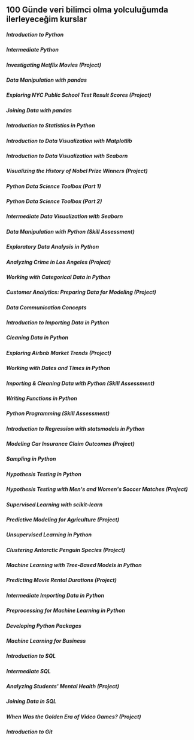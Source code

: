 ## 100 Günde veri bilimci olma yolculuğumda ilerleyeceğim kurslar
##### Introduction to Python
##### Intermediate Python
##### Investigating Netflix Movies (Project)
##### Data Manipulation with pandas
##### Exploring NYC Public School Test Result Scores (Project)
##### Joining Data with pandas
##### Introduction to Statistics in Python
##### Introduction to Data Visualization with Matplotlib
##### Introduction to Data Visualization with Seaborn
##### Visualizing the History of Nobel Prize Winners (Project)
##### Python Data Science Toolbox (Part 1)
##### Python Data Science Toolbox (Part 2)
##### Intermediate Data Visualization with Seaborn
##### Data Manipulation with Python (Skill Assessment)
##### Exploratory Data Analysis in Python
##### Analyzing Crime in Los Angeles (Project)
##### Working with Categorical Data in Python
##### Customer Analytics: Preparing Data for Modeling (Project)
##### Data Communication Concepts
##### Introduction to Importing Data in Python
##### Cleaning Data in Python
##### Exploring Airbnb Market Trends (Project)
##### Working with Dates and Times in Python
##### Importing & Cleaning Data with Python (Skill Assessment)
##### Writing Functions in Python
##### Python Programming (Skill Assessment)
##### Introduction to Regression with statsmodels in Python
##### Modeling Car Insurance Claim Outcomes (Project)
##### Sampling in Python
##### Hypothesis Testing in Python
##### Hypothesis Testing with Men's and Women's Soccer Matches (Project)
##### Supervised Learning with scikit-learn
##### Predictive Modeling for Agriculture (Project)
##### Unsupervised Learning in Python
##### Clustering Antarctic Penguin Species (Project)
##### Machine Learning with Tree-Based Models in Python
##### Predicting Movie Rental Durations (Project)
##### Intermediate Importing Data in Python
##### Preprocessing for Machine Learning in Python
##### Developing Python Packages
##### Machine Learning for Business
##### Introduction to SQL
##### Intermediate SQL
##### Analyzing Students' Mental Health (Project)
##### Joining Data in SQL
##### When Was the Golden Era of Video Games? (Project)
##### Introduction to Git
